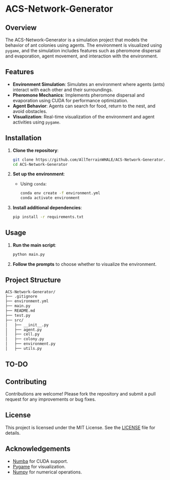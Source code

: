 # ACS-Network-Generator

## Overview
The ACS-Network-Generator is a simulation project that models the behavior of ant colonies using agents. The environment is visualized using `pygame`, and the simulation includes features such as pheromone dispersal and evaporation, agent movement, and interaction with the environment.

## Features
- **Environment Simulation**: Simulates an environment where agents (ants) interact with each other and their surroundings.
- **Pheromone Mechanics**: Implements pheromone dispersal and evaporation using CUDA for performance optimization.
- **Agent Behavior**: Agents can search for food, return to the nest, and avoid obstacles.
- **Visualization**: Real-time visualization of the environment and agent activities using `pygame`.

## Installation
1. **Clone the repository**:
    ```sh
    git clone https://github.com/AllTerrainWHALE/ACS-Network-Generator.git
    cd ACS-Network-Generator
    ```

2. **Set up the environment**:
    - Using `conda`:
        ```sh
        conda env create -f environment.yml
        conda activate environment
        ```

3. **Install additional dependencies**:
    ```sh
    pip install -r requirements.txt
    ```

## Usage
1. **Run the main script**:
    ```sh
    python main.py
    ```

2. **Follow the prompts** to choose whether to visualize the environment.

## Project Structure
```sh
ACS-Network-Generator/
├── .gitignore
├── environment.yml
├── main.py
├── README.md
├── test.py
├── src/
│   ├── __init__.py
│   ├── agent.py
│   ├── cell.py
│   ├── colony.py
│   ├── environment.py
│   ├── utils.py
```

## TO-DO


## Contributing
Contributions are welcome! Please fork the repository and submit a pull request for any improvements or bug fixes.

## License
This project is licensed under the MIT License. See the [LICENSE](LICENSE) file for details.

## Acknowledgements
- [Numba](https://numba.pydata.org/) for CUDA support.
- [Pygame](https://www.pygame.org/) for visualization.
- [Numpy](https://numpy.org/) for numerical operations.